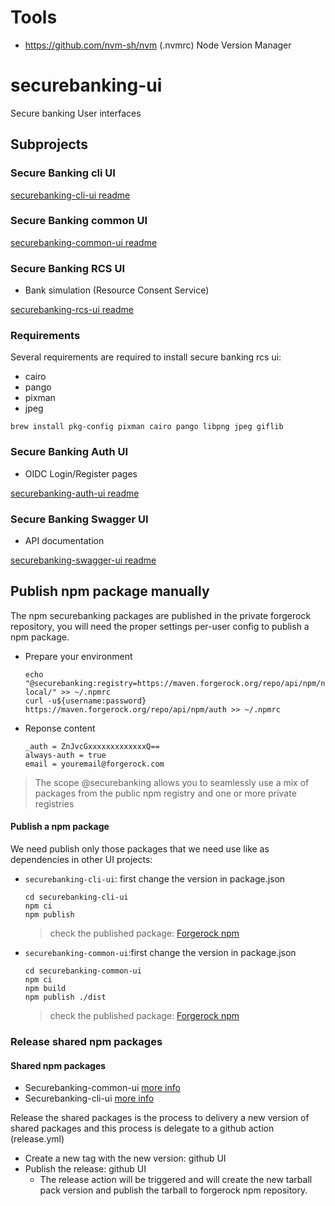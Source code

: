 # Tools
- https://github.com/nvm-sh/nvm (.nvmrc) Node Version Manager

# securebanking-ui

Secure banking User interfaces

## Subprojects

### Secure Banking cli UI

[securebanking-cli-ui readme](securebanking-cli-ui/README.md)

### Secure Banking common UI

[securebanking-common-ui readme](securebanking-common-ui/README.md)

### Secure Banking RCS UI

- Bank simulation (Resource Consent Service)

[securebanking-rcs-ui readme](securebanking-rcs-ui/README.md)

### Requirements
Several requirements are required to install secure banking rcs ui:

- cairo
- pango
- pixman
- jpeg

```
brew install pkg-config pixman cairo pango libpng jpeg giflib
```

### Secure Banking Auth UI

- OIDC Login/Register pages

[securebanking-auth-ui readme](securebanking-auth-ui/README.md)

### Secure Banking Swagger UI

- API documentation

[securebanking-swagger-ui readme](securebanking-swagger-ui/README.md)

## Publish npm package manually

The npm securebanking packages are published in the private forgerock repository, you will need the proper settings per-user config to publish a npm package.

- Prepare your environment
  ```shell
  echo "@securebanking:registry=https://maven.forgerock.org/repo/api/npm/npm-local/" >> ~/.npmrc
  curl -u${username:password} https://maven.forgerock.org/repo/api/npm/auth >> ~/.npmrc
  ```
- Reponse content
  ```shell
  _auth = ZnJvcGxxxxxxxxxxxxxQ==
  always-auth = true
  email = youremail@forgerock.com
  ```
> The scope @securebanking allows you to seamlessly use a mix of packages from the public npm registry and one or more private registries

#### Publish a npm package

We need publish only those packages that we need use like as dependencies in other UI projects:

- `securebanking-cli-ui`: first change the version in package.json
  ```shell
  cd securebanking-cli-ui
  npm ci
  npm publish
  ```
  > check the published package: [Forgerock npm](https://maven.forgerock.org/repo/webapp/#/artifacts/browse/tree/General/npm-local/@securebanking/securebanking-cli-ui/-/@securebanking)
- `securebanking-common-ui`:first change the version in package.json
  ```shell
  cd securebanking-common-ui
  npm ci
  npm build
  npm publish ./dist
  ```
  > check the published package: [Forgerock npm](https://maven.forgerock.org/repo/webapp/#/artifacts/browse/tree/General/npm-local/@securebanking/securebanking-common-ui/-/@securebanking)

### Release shared npm packages
#### Shared npm packages
- Securebanking-common-ui [more info](securebanking-common-ui/README.md)
- Securebanking-cli-ui [more info](securebanking-cli-ui/README.md)

Release the shared packages is the process to delivery a new version of shared packages and this process is delegate to a github action (release.yml)
- Create a new tag with the new version: github UI
- Publish the release: github UI
  - The release action will be triggered and will create the new tarball pack version and publish the tarball to forgerock npm repository.
